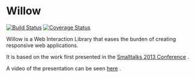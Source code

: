 Willow
======
[![Build Status](https://travis-ci.org/ba-st/Willow.svg?branch=master)](https://travis-ci.org/ba-st/Willow)
[![Coverage Status](https://coveralls.io/repos/github/ba-st/Willow/badge.svg?branch=master)](https://coveralls.io/github/ba-st/Willow?branch=master)

Willow is a Web Interaction Library that eases the burden of creating responsive web applications. 

It is based on the work first presented in the [Smalltalks 2013 Conference](http://fast.org.ar/talks/objects-and-messages-for-user-interaction) .

A video of the presentation can be seen [here](https://youtu.be/JezITRHCBuc?list=PLCGAAdUizzH027lLWKXh_44cGuEsay7-R) .

